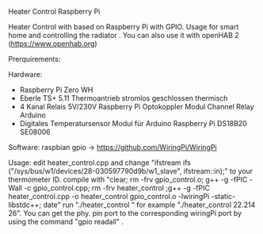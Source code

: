 Heater Control Raspberry Pi

Heater Control with based on Raspberry Pi with GPIO.
Usage for smart home and controlling the radiator .
You can also use it with openHAB 2 (https://www.openhab.org)

Prerquirements:

Hardware:
 - Raspberry Pi Zero WH
 - Eberle TS+ 5.11 Thermoantrieb stromlos geschlossen thermisch 
 - 4 Kanal Relais 5V/230V Raspberry Pi Optokoppler Modul Channel Relay Arduino
 - Digitales Temperatursensor Modul für Arduino Raspberry Pi DS18B20 SE08006

Software:
	raspbian
	gpio -> https://github.com/WiringPi/WiringPi
	
Usage:
	edit heater_control.cpp and change "ifstream ifs ("/sys/bus/w1/devices/28-030597790d9b/w1_slave", ifstream::in);" to your thermometer ID.
	compile with "clear; rm -frv gpio_control.o; g++ -g -fPIC -Wall -c gpio_control.cpp; rm -frv heater_control ;g++ -g -fPIC heater_control.cpp -o heater_control gpio_control.o -lwiringPi -static-libstdc++; date"
	run "./heater_control <desired temperature> <wiringPiPort>" for example "./heater_control 22.214 26". You can get the phy. pin port to the corresponding wiringPi port by using the command "gpio readall" . 
 
